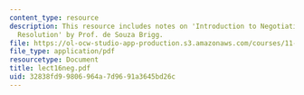 ```yaml
---
content_type: resource
description: This resource includes notes on 'Introduction to Negotiation and Dispute
  Resolution' by Prof. de Souza Brigg.
file: https://ol-ocw-studio-app-production.s3.amazonaws.com/courses/11-201-gateway-planning-action-fall-2005/32838fd99806964a7d9691a3645bd26c_lect16neg.pdf
file_type: application/pdf
resourcetype: Document
title: lect16neg.pdf
uid: 32838fd9-9806-964a-7d96-91a3645bd26c
---
```

